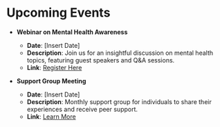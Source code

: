 # Upcoming Events

- **Webinar on Mental Health Awareness**
  - **Date**: [Insert Date]
  - **Description**: Join us for an insightful discussion on mental health topics, featuring guest speakers and Q&A sessions.
  - **Link**: [Register Here](#)

- **Support Group Meeting**
  - **Date**: [Insert Date]
  - **Description**: Monthly support group for individuals to share their experiences and receive peer support.
  - **Link**: [Learn More](#)
